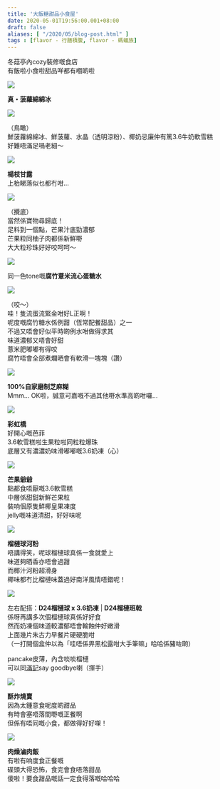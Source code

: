```yaml
---
title: '大飯糖甜品小食屋'
date: 2020-05-01T19:56:00.001+08:00
draft: false
aliases: [ "/2020/05/blog-post.html" ]
tags : [flavor - 行膳積腹, flavor - 螞蟻族]
---
```


冬菇亭內cozy裝修嘅食店  
有飯啦小食啦甜品咩都有嗰啲啦  

![](/images/sweetcanteen.jpg)

**真・菠蘿綿綿冰**  

![](https://onhynw.ch.files.1drv.com/y4mSJOxjI_R7ucpozYFhYmoF_yRf3LTv6Tsiq5aZjmosq9TJtiEaf5DuPTM6XsrRNvrXrHfXyV9OtwGq8AMEdBGD-FgP8JPg92XX3iTOprRAGHzcDyDEn2XsK4stSOOuXY3SI0_sV71nJDWywq6xuD0IbeLiEJZSY8vT-sXsRjxozREm0PVvgdcvH6FS_dVoaD5LLIIHJtlPp-eYF4qm1T8rg?width=660&height=371&cropmode=none)

（鳥瞰）  
鮮菠蘿綿綿冰、鮮菠蘿、水晶（透明涼粉）、椰奶忌廉仲有篤3.6牛奶軟雪糕  
好難唔滿足喎老細～  

![](https://onh2nw.ch.files.1drv.com/y4myvziW0rNzWGgbDmE7TrASVUhPddMEs92DlSKbSjMD1Dpru6WlG2ppMGoD_G1UmVVHJXtMkhlm8rdiXj5uUiRaCK_Mb9-EY7FW6EwJ2jO5Xim6c2oI2uUrhiht_N8CbBqyfeS3x51GZBrWbpLL8gNHJ5LvtfKM5_CECw4aov2Kq_w71QchI73JBYbfYE0mffXVPogf2RpGdey8c1rakPfXg?width=660&height=371&cropmode=none)

**楊枝甘露**  
上枱睇落似乜都冇咁...  

![](https://onhxnw.ch.files.1drv.com/y4miVnWcy6HgFRru4dcgNbm3z8k3thmmNVggxJsbJZEi-sD7iq1LNGrtbJppsKkEXh2w9CPhsQlSxybDidWbZtnH7WkyoCvxcStXI1FPSQ4tUMsi3sChO_9CAAqyMvpYl2gbZFaIYGzB3xpFQQyXMD0l9Ht0T2Sm0K21MUIOY1_1LRA6p_ZUKu3821H31sfLADhY2Md4MY_zcQE_HKD5Md3eg?width=660&height=371&cropmode=none)

（攪底）  
當然係寶物尋歸底！  
足料到一個點，芒果汁底勁濃郁  
芒果粒同柚子肉都係新鮮嘢  
大大粒珍珠好好咬呵呵～  

![](https://p1xdtg.ch.files.1drv.com/y4mRgiBUEESqmZP6zJuhQGaedAyqf4jGz1KGTZXpGuDL4diIlor1PtkroTvnPBbD5YJ840RFQBaURGlJplRqpJLtWOY5AYvRzqQ-VncFXrbI0rHz9O6smTc-_OFaQCftIfgul2nQFswdl9d8wgbbIkeKli5OJxqCOwVOwTr_7fIU2pxickQJWSqcHgNtrY2DhqLpcj56Zt3BUjVINJzHXcCfA?width=660&height=371&cropmode=none)

同一色tone嘅**腐竹薏米流心蛋糖水**  

![](https://p1xftg.ch.files.1drv.com/y4m6G6Ogz5-pG_ERtta6I-c1YEP_U1MwIig6VXx3ULQypJsjmVLxXAvrt5CKRmIPEbGce4KnYWu1QbpiwriBNXb46Pwg5spndClPzsM1q1IkoKcy3JODTglUTH7MUeKX9Fb7-jCMOIY-fYUcIj5ysYfCIf-oPiGh1mdkdv_VSdMQm85AMLEHo1ILam19uZQPaDUHPK_clryVgoNRadGS2yi5g?width=660&height=371&cropmode=none)

（咬～）  
哇！隻流蛋流緊金咁好L正啊！  
呢度嘅腐竹糖水係例甜（恆常配餐甜品）之一  
不過又唔會好似平時啲例水咁做得求其  
味道濃郁又唔會好甜  
薏米肥嘟嘟有得咬  
腐竹唔會全部煮爛晒會有軟滑一塊塊（讚）  

![](https://p1xitg.ch.files.1drv.com/y4m7duIghTk27eN2a1juS29BM30X41kBGgQSZ90QdzWeY0ehHHI21giZj_38akX2AIpC2wNLWy29Em1bDfi5pDHzNpgAVMYboz1GarGIO1yAgJKq3Ifpi5DTT37BpAdRHzt3MGzTgwS5tnwNSlNygTZR8iUTyFtVQTeNmf2KkcilSWMcC1acsghZLvob8yvYxqcNYBCdj1HdB3MPKgddKBEzQ?width=660&height=371&cropmode=none)

**100%自家磨制芝麻糊**  
Mmm... OK啦，誠意可嘉嘅不過其他嘢水準高啲咁囉...  

![](https://onhwnw.ch.files.1drv.com/y4mIdPqH2o9FLjIo4bN2mZK9CrhF5iJ1WZinFZoBRsdoHl9vAveXijMgbE5WSzegbRFDa_2Tk1M9NpGpwAt1inKRntu3TzpSu_aNmq4JxLKq0B8waa8EjtiKz0t2lbm0eroeK4jrUINymrJXBdOicPP2sqk7OZoh0m4vFizHZiwe6-Tn2ZUXCxg0huFk-P5zTeDK3nbLPJPU0a07kOn2cKEmw?width=371&height=660&cropmode=none)

**彩虹橋**  
好開心嘅芭菲  
3.6軟雪糕啦生果粒啦同粒粒爆珠  
底層又有濃濃奶味滑嘟嘟嘅3.6奶凍（心）  

![](https://p1xgtg.ch.files.1drv.com/y4mA3l_SwdIkvSrgdi9clMtEOrLJbPv0FknNyZqILHxtIGQoC6EbTd4nXHLldOGfvcpoVZE86T8z29DkeD1yYGpyl3SS-lslRchE70oruGgZMX_Ors1BWPZaQjKKCZxGiCk1acewPp0cBBvwvFyPW_M-pbnw1w2_ULrfdVaeTpbuKOe7imY5EcaLwW9MJjyf2-E4vq_Fa09Jn-qjwEWSFT-2w?width=660&height=371&cropmode=none)

**芒果爺爺**  
點都食唔厭嘅3.6軟雪糕  
中層係甜甜新鮮芒果粒  
裝响個原隻鮮椰皇果凍度  
jelly嘅味道清甜，好好味呢  

![](https://xxoala.ch.files.1drv.com/y4mUPH3wcBzVrYrdolrzE1F5txRa3WUGe8UB2nfCOxGzU3rOXu1E_Ehae6Wlgc1iXECZkLT136b8oY4qb9FdCpusb83gMBolYoBdL5RTvpH3nmPxdS35ve-dyOFNCMH64iS6q9y6EO8dkWqrKNyoaHF7w_lv6BiFEMScvoJBT944hVgDYGlEVPAPDIcywAAAl4_GQ_xcX4Z4m9ontlBDSnIMw?width=660&height=371&cropmode=none)

**榴槤球河粉**  
唔講得笑，呢球榴槤球真係一食就愛上  
味道夠晒香亦唔會過甜  
而椰汁河粉超滑身  
椰味都冇比榴槤味蓋過好南洋風情唔錯呢！  

![](https://xxoxla.ch.files.1drv.com/y4msd2p63KyosdI63Wi_H2zGCOMg_E6--z4_IGzb0YNaOVhACkztJnVtaTZecyUA_eIR97iDPcBAvClpNmOMiGYPdvvbjE0rFmzdxEwRAmEq1fim6lOVOEV3RJREVE-jl0jd2udTHkavHAz6V7wpf5S1_N3XyNMsltFQ9OQi-PD6sLxSdcZixXEJMD1MeA-qH7J7yfisMUi71O2DP9QPbRGXg?width=660&height=371&cropmode=none)

左右配搭：**D24榴槤球 x 3.6奶凍** | **D24榴槤班戟**  
係呀再講多次個榴槤球真係好好食  
然而奶凍個味道較濃郁唔會輸蝕仲好嫩滑  
上面幾片朱古力早餐片硬硬脆咁  
（一打開個盒仲以為「哇唔係畀黑松露咁大手筆嘛」哈哈係豬咗啲）  
  
pancake皮薄，內含啖啖榴槤  
可以同[滿記](https://www.hidie.net/2014/02/pancake-pancake.html)say goodbye喇（揮手）  

![](https://p1xctg.ch.files.1drv.com/y4mdBfQFMsCb8-PwF6pxIr0PznyvDxXDjkrJ-iJjy4b2hCpmZA3u9XwpgphuVSsRgekga-4Z-qM5pLfjJQZf7loQEUJFL79Xmd3yhEH5XaB2UiKXAON62Malj2RI09wOLwbZZBdh1N59jhdjjf7Dc30_NBI5ffTym8GgSyCObuhwFVHvuRRKzNff8viJxxDWFjspxINPbbRtKybSmxs7D5ssg?width=660&height=371&cropmode=none)

**酥炸燒賣**  
因為太鍾意食呢度啲甜品  
有時會塞唔落間嘢嘅正餐啊  
但係有唔同嘅小食，都做得好好㗎！  

![](https://onh1nw.ch.files.1drv.com/y4mLAD4tCXrw5hQUa0gBUXRfuS43ZR33NKmnZ0R3ZSRitnwjx1VyU9aE5hcskAO-eUouDOP4g30NtTsxT5N9nGCmukY1vjwHsgnyOfnp4Md8zV_fyHF9zNh-QJe7pRa6siGkfA6Lr0vNSMt70QyprP8gY2DDuh44-UgqJqI4zCMt_0_I5-hqgIyMercYiEoa_JQXLjjwltBNTFlgwRiqw-GCA?width=660&height=371&cropmode=none)

**肉燥滷肉飯**  
有啦有响度食正餐嘅  
碟頭大得恐怖，食完會食唔落甜品  
傻啦！要食甜品嘅話一定食得落嘅哈哈哈